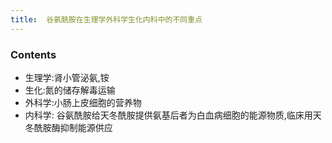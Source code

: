 ```yaml
---
title:  谷氨酰胺在生理学外科学生化内科中的不同重点
--- 
```


### Contents
- 生理学:肾小管泌氨,铵
- 生化:氮的储存解毒运输
- 外科学:小肠上皮细胞的营养物
- 内科学: 谷氨酰胺给天冬酰胺提供氨基后者为白血病细胞的能源物质,临床用天冬酰胺酶抑制能源供应


